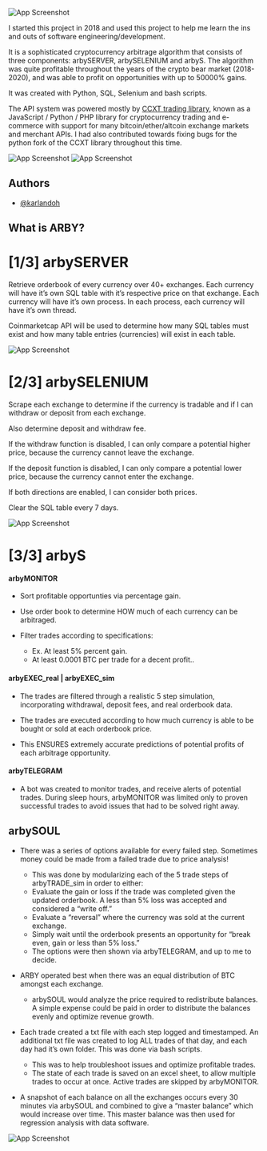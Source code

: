 ![App Screenshot](https://raw.githubusercontent.com/karlandoh/ARBY/master/Readme%20Diagrams/Logo%20Inverted%20Small.jpg)




I started this project in 2018 and used this project to help me learn the ins and outs of software engineering/development.

It is a sophisticated cryptocurrency arbitrage algorithm that consists of three components: arbySERVER, arbySELENIUM and arbyS. The algorithm was quite profitable throughout the years of the crypto bear market (2018-2020), and was able to profit on opportunities with up to 50000% gains.

It was created with Python, SQL, Selenium and bash scripts.

The API system was powered mostly by [CCXT trading library](https://github.com/ccxt/ccxt), known as a JavaScript / Python / PHP library for cryptocurrency trading and e-commerce with support for many bitcoin/ether/altcoin exchange markets and merchant APIs. I had also contributed towards fixing bugs for the python fork of the CCXT library throughout this time.


![App Screenshot](https://raw.githubusercontent.com/karlandoh/ARBY/master/Readme%20Diagrams/Final%20Project.jpg)
![App Screenshot](https://raw.githubusercontent.com/karlandoh/ARBY/master/Readme%20Diagrams/Diagram.jpg)
## Authors

- [@karlandoh](https://www.github.com/karlandoh)


## What is ARBY?

# [1/3] arbySERVER
Retrieve orderbook of every currency over 40+ exchanges.
Each currency will have it’s own SQL table with it’s respective price on that exchange.
Each currency will have it’s own process. In each process, each currency will have it’s own thread.

Coinmarketcap API will be used to determine how many SQL tables must exist and how many table entries (currencies) will exist in each table.

![App Screenshot](https://raw.githubusercontent.com/karlandoh/ARBY/master/Readme%20Diagrams/arbySERVER.jpg)



# [2/3] arbySELENIUM
Scrape each exchange to determine if the currency is tradable and if I can withdraw or deposit from each exchange.

Also determine deposit and withdraw fee.

If the withdraw function is disabled, I can only compare a potential higher price, because the currency cannot leave the exchange.

If the deposit function is disabled, I can only compare a potential lower price, because the currency cannot enter the exchange.

If both directions are enabled, I can consider both prices.

Clear the SQL table every 7 days.

![App Screenshot](https://raw.githubusercontent.com/karlandoh/ARBY/master/Readme%20Diagrams/arbySELENIUM.jpg)

# [3/3] arbyS
#### arbyMONITOR

* Sort profitable opportunties via percentage gain.
* Use order book to determine HOW much of each currency can be arbitraged.

* Filter trades according to specifications:
    * Ex. At least 5% percent gain.
    * At least 0.0001 BTC per trade for a decent profit..

#### arbyEXEC_real | arbyEXEC_sim

* The trades are filtered through a realistic 5 step simulation, incorporating withdrawal, deposit fees, and real orderbook data.

* The trades are executed according to how much currency is able to be bought or sold at each orderbook price.

* This ENSURES extremely accurate predictions of potential profits of each arbitrage opportunity.

#### arbyTELEGRAM

-	A bot was created to monitor trades, and receive alerts of potential trades. During sleep hours, arbyMONITOR was limited only to proven successful trades to avoid issues that had to be solved right away.
## arbySOUL

*   There was a series of options available for every failed step. Sometimes money could be made from a failed trade due to price analysis!
    * This was done by modularizing each of the 5 trade steps of arbyTRADE_sim in order to either:
    * Evaluate the gain or loss if the trade was completed given the updated orderbook. A less than 5% loss was accepted and considered a “write off.”
    * Evaluate a “reversal” where the currency was sold at the current exchange.
    * Simply wait until the orderbook presents an opportunity for “break even, gain or less than 5% loss.”
    * The options were then shown via arbyTELEGRAM, and up to me to decide.

* ARBY operated best when there was an equal distribution of BTC amongst each exchange.
    * arbySOUL would analyze the price required to redistribute balances. A simple expense could be paid in order to distribute the balances evenly and optimize revenue growth.

* Each trade created a txt file with each step logged and timestamped. An additional txt file was created to log ALL trades of that day, and each day had it’s own folder. This was done via bash scripts.
    * This was to help troubleshoot issues and optimize profitable trades.
    * The state of each trade is saved on an excel sheet, to allow multiple trades to occur at once. Active trades are skipped by arbyMONITOR.
    
* A snapshot of each balance on all the exchanges occurs every 30 minutes via arbySOUL and combined to give a “master balance” which would increase over time. This master balance was then used for regression analysis with data software.

![App Screenshot](https://raw.githubusercontent.com/karlandoh/ARBY/master/Readme%20Diagrams/arbyS.jpg)
